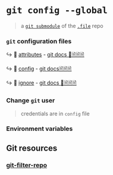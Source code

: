 # `git config --global`

> a [`git submodule`](https://git-scm.com/book/en/v2/Git-Tools-Submodules) of the [`.file`](https://github.com/InSuperposition/.file.git) repo

### `git` configuration files

↪️ 📄 [attributes](attributes) - [git docs 📕🗎🗎🗎](https://git-scm.com/docs/gitattributes)

↪️ 📄 [config](config) - [git docs🗎🗎🗎](https://git-scm.com/docs/git-config)

↪️ 📄 [ignore](ignore) - [git docs 📕🗎🗎🗎](https://git-scm.com/docs/gitignore)

### Change `git` user

> credentials are in `config` file

### Environment variables

## Git resources

### [git-filter-repo](https://github.com/newren/git-filter-repo?tab=readme-ov-file#table-of-contents)
